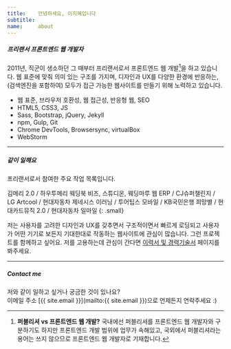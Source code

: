 ```yaml
---
title:    안녕하세요, 이지혜입니다
subtitle: 
name:     about
---
```


##### 프리랜서 프론트엔드 웹 개발자

2011년, 직군이 생소하던 그 때부터 프리랜서로서 프론트엔드 웹 개발[^front-end]을 하고 있습니다. 웹 표준에 맞춰 의미 있는 구조를 가지며, 디자인과 UX를 다양한 환경에 반응하는, (검색엔진을 포함하여) 모두가 접근 가능한 웹사이트를 만들기 위해 노력하고 있습니다.

- 웹 표준, 브라우저 호환성, 웹 접근성, 반응형 웹, SEO
- HTML5, CSS3, JS
- Sass, Bootstrap, jQuery, Jekyll
- npm, Gulp, Git
- Chrome DevTools, Browsersync, virtualBox
- WebStorm

***

##### 같이 일해요

프리랜서로서 참여한 주요 작업 목록입니다.

김메리 2.0 / 하우투메리 웨딩북 비즈, 스튜디온, 웨딩마루 웹 ERP / CJ슈퍼챌린지 / LG Artcool / 현대자동차 제네시스 이러닝 / 투어팁스 모바일 / KB국민은행 희망별 / 현대카드뮤직 2.0 / 현대자동차 일마일
{: .small}

저는 사용자를 고려한 디자인과 UX를 갖추면서 구조적이면서 빠르게 로딩되고 사용자가 어떤 기기로 보든지 기대한대로 작동하는 웹사이트에 관심이 많습니다. 그런 프로젝트를 함께하고 싶어요. 저를 고용하는데 관심이 간다면 [이력서 및 경력기술서](/) 페이지를 봐주세요.

***

##### Contact me

저와 같이 일하고 싶거나 궁금한 것이 있나요?  
이메일 주소 [{{ site.email }}](mailto:{{ site.email }})으로 언제든지 연락주세요 :)


[^front-end]: **퍼블리셔 vs 프론트엔드 웹 개발?** 국내에선 퍼블리셔를 프론트엔드 웹 개발자와 구분하기도 하지만 프론트엔드 개발 범위에 업무가 속해있고, 국외에서 퍼블리셔라는 용어는 쓰지 않으므로 프론트엔드 웹 개발자로 기재합니다.